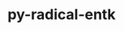 ---
title: "py-radical-entk"
layout: cache
categories: [package, develop]
meta: {"versions": ["1.20.0"], "compilers": ["gcc@=11.1.0", "oneapi@=2023.1.0", "oneapi@=2023.2.0"], "oss": ["ubuntu20.04"], "platforms": ["linux"], "targets": ["ppc64le", "x86_64", "x86_64_v3"], "stacks": ["e4s", "e4s-oneapi", "e4s-power", "root"], "num_specs": 38, "num_specs_by_stack": {"root": 38, "e4s-power": 5, "e4s-oneapi": 12, "e4s": 5}}
spec_details: [{"hash": "qatn6zdjype24edospd3rzolwr6oixy2", "compiler": "gcc@=11.1.0", "versions": ["1.20.0"], "os": "ubuntu20.04", "platform": "linux", "target": "ppc64le", "variants": ["build_system=python_pip"], "stacks": ["root"], "size": "-", "tarball": "https://binaries.spack.io/develop/build_cache/linux-ubuntu20.04-ppc64le/gcc-11.1.0/py-radical-entk-1.20.0/linux-ubuntu20.04-ppc64le-gcc-11.1.0-py-radical-entk-1.20.0-qatn6zdjype24edospd3rzolwr6oixy2.spack"}, {"hash": "qbxnksmtrsihsm7ltblzwfvjqbijvsds", "compiler": "gcc@=11.1.0", "versions": ["1.20.0"], "os": "ubuntu20.04", "platform": "linux", "target": "ppc64le", "variants": ["build_system=python_pip"], "stacks": ["root"], "size": "-", "tarball": "https://binaries.spack.io/develop/build_cache/linux-ubuntu20.04-ppc64le/gcc-11.1.0/py-radical-entk-1.20.0/linux-ubuntu20.04-ppc64le-gcc-11.1.0-py-radical-entk-1.20.0-qbxnksmtrsihsm7ltblzwfvjqbijvsds.spack"}, {"hash": "hx3mmod7bqr5vmbyykylnofh57gwb3hd", "compiler": "gcc@=11.1.0", "versions": ["1.20.0"], "os": "ubuntu20.04", "platform": "linux", "target": "ppc64le", "variants": ["build_system=python_pip"], "stacks": ["e4s-power", "root"], "size": "-", "tarball": "https://binaries.spack.io/develop/build_cache/linux-ubuntu20.04-ppc64le/gcc-11.1.0/py-radical-entk-1.20.0/linux-ubuntu20.04-ppc64le-gcc-11.1.0-py-radical-entk-1.20.0-hx3mmod7bqr5vmbyykylnofh57gwb3hd.spack"}, {"hash": "dwnihxwxdoiviaxmhc36qhvbpwn2wbpx", "compiler": "gcc@=11.1.0", "versions": ["1.20.0"], "os": "ubuntu20.04", "platform": "linux", "target": "ppc64le", "variants": ["build_system=python_pip"], "stacks": ["root"], "size": "-", "tarball": "https://binaries.spack.io/develop/build_cache/linux-ubuntu20.04-ppc64le/gcc-11.1.0/py-radical-entk-1.20.0/linux-ubuntu20.04-ppc64le-gcc-11.1.0-py-radical-entk-1.20.0-dwnihxwxdoiviaxmhc36qhvbpwn2wbpx.spack"}, {"hash": "tblkofy6xwfzgyqrtumkf4swyj7dwk3p", "compiler": "gcc@=11.1.0", "versions": ["1.20.0"], "os": "ubuntu20.04", "platform": "linux", "target": "ppc64le", "variants": ["build_system=python_pip"], "stacks": ["e4s-power", "root"], "size": "-", "tarball": "https://binaries.spack.io/develop/build_cache/linux-ubuntu20.04-ppc64le/gcc-11.1.0/py-radical-entk-1.20.0/linux-ubuntu20.04-ppc64le-gcc-11.1.0-py-radical-entk-1.20.0-tblkofy6xwfzgyqrtumkf4swyj7dwk3p.spack"}, {"hash": "hqyajgarzgf6twzxyok6tm3ljjlpd3g3", "compiler": "gcc@=11.1.0", "versions": ["1.20.0"], "os": "ubuntu20.04", "platform": "linux", "target": "ppc64le", "variants": ["build_system=python_pip"], "stacks": ["root"], "size": "-", "tarball": "https://binaries.spack.io/develop/build_cache/linux-ubuntu20.04-ppc64le/gcc-11.1.0/py-radical-entk-1.20.0/linux-ubuntu20.04-ppc64le-gcc-11.1.0-py-radical-entk-1.20.0-hqyajgarzgf6twzxyok6tm3ljjlpd3g3.spack"}, {"hash": "an4uacveovpgxnerj7poh42mxh3fqiq5", "compiler": "gcc@=11.1.0", "versions": ["1.20.0"], "os": "ubuntu20.04", "platform": "linux", "target": "ppc64le", "variants": ["build_system=python_pip"], "stacks": ["root"], "size": "-", "tarball": "https://binaries.spack.io/develop/build_cache/linux-ubuntu20.04-ppc64le/gcc-11.1.0/py-radical-entk-1.20.0/linux-ubuntu20.04-ppc64le-gcc-11.1.0-py-radical-entk-1.20.0-an4uacveovpgxnerj7poh42mxh3fqiq5.spack"}, {"hash": "dsjqnhzwolw46fjveuzmgg656grs524o", "compiler": "gcc@=11.1.0", "versions": ["1.20.0"], "os": "ubuntu20.04", "platform": "linux", "target": "ppc64le", "variants": ["build_system=python_pip"], "stacks": ["root"], "size": "-", "tarball": "https://binaries.spack.io/develop/build_cache/linux-ubuntu20.04-ppc64le/gcc-11.1.0/py-radical-entk-1.20.0/linux-ubuntu20.04-ppc64le-gcc-11.1.0-py-radical-entk-1.20.0-dsjqnhzwolw46fjveuzmgg656grs524o.spack"}, {"hash": "vrz7jxpzo2k3e2y5ixz7bfeaqizzrby5", "compiler": "gcc@=11.1.0", "versions": ["1.20.0"], "os": "ubuntu20.04", "platform": "linux", "target": "ppc64le", "variants": ["build_system=python_pip"], "stacks": ["root"], "size": "-", "tarball": "https://binaries.spack.io/develop/build_cache/linux-ubuntu20.04-ppc64le/gcc-11.1.0/py-radical-entk-1.20.0/linux-ubuntu20.04-ppc64le-gcc-11.1.0-py-radical-entk-1.20.0-vrz7jxpzo2k3e2y5ixz7bfeaqizzrby5.spack"}, {"hash": "7nnk2jsyelwsu2hwpa6fobcrp7sfw6xa", "compiler": "gcc@=11.1.0", "versions": ["1.20.0"], "os": "ubuntu20.04", "platform": "linux", "target": "ppc64le", "variants": ["build_system=python_pip"], "stacks": ["e4s-power", "root"], "size": "-", "tarball": "https://binaries.spack.io/develop/build_cache/linux-ubuntu20.04-ppc64le/gcc-11.1.0/py-radical-entk-1.20.0/linux-ubuntu20.04-ppc64le-gcc-11.1.0-py-radical-entk-1.20.0-7nnk2jsyelwsu2hwpa6fobcrp7sfw6xa.spack"}, {"hash": "hxea6zaowhb2hrkjjegbsllinewbhbi3", "compiler": "gcc@=11.1.0", "versions": ["1.20.0"], "os": "ubuntu20.04", "platform": "linux", "target": "ppc64le", "variants": ["build_system=python_pip"], "stacks": ["root"], "size": "-", "tarball": "https://binaries.spack.io/develop/build_cache/linux-ubuntu20.04-ppc64le/gcc-11.1.0/py-radical-entk-1.20.0/linux-ubuntu20.04-ppc64le-gcc-11.1.0-py-radical-entk-1.20.0-hxea6zaowhb2hrkjjegbsllinewbhbi3.spack"}, {"hash": "qwnldi2tf5ad4olkwdfjxxsmzj6pilk5", "compiler": "gcc@=11.1.0", "versions": ["1.20.0"], "os": "ubuntu20.04", "platform": "linux", "target": "ppc64le", "variants": ["build_system=python_pip"], "stacks": ["root"], "size": "-", "tarball": "https://binaries.spack.io/develop/build_cache/linux-ubuntu20.04-ppc64le/gcc-11.1.0/py-radical-entk-1.20.0/linux-ubuntu20.04-ppc64le-gcc-11.1.0-py-radical-entk-1.20.0-qwnldi2tf5ad4olkwdfjxxsmzj6pilk5.spack"}, {"hash": "zxu7zd4poiv2mgp4qyg7vaxdnjxrbqny", "compiler": "gcc@=11.1.0", "versions": ["1.20.0"], "os": "ubuntu20.04", "platform": "linux", "target": "ppc64le", "variants": ["build_system=python_pip"], "stacks": ["e4s-power", "root"], "size": "-", "tarball": "https://binaries.spack.io/develop/build_cache/linux-ubuntu20.04-ppc64le/gcc-11.1.0/py-radical-entk-1.20.0/linux-ubuntu20.04-ppc64le-gcc-11.1.0-py-radical-entk-1.20.0-zxu7zd4poiv2mgp4qyg7vaxdnjxrbqny.spack"}, {"hash": "ghodn37jta3ulysd7fz2s3qm4psijwke", "compiler": "gcc@=11.1.0", "versions": ["1.20.0"], "os": "ubuntu20.04", "platform": "linux", "target": "ppc64le", "variants": ["build_system=python_pip"], "stacks": ["e4s-power", "root"], "size": "-", "tarball": "https://binaries.spack.io/develop/build_cache/linux-ubuntu20.04-ppc64le/gcc-11.1.0/py-radical-entk-1.20.0/linux-ubuntu20.04-ppc64le-gcc-11.1.0-py-radical-entk-1.20.0-ghodn37jta3ulysd7fz2s3qm4psijwke.spack"}, {"hash": "pcmqlparhxeli7zh5gcandnx3e5xrcci", "compiler": "oneapi@=2023.1.0", "versions": ["1.20.0"], "os": "ubuntu20.04", "platform": "linux", "target": "x86_64", "variants": ["build_system=python_pip"], "stacks": ["root", "e4s-oneapi"], "size": "-", "tarball": "https://binaries.spack.io/develop/build_cache/linux-ubuntu20.04-x86_64/oneapi-2023.1.0/py-radical-entk-1.20.0/linux-ubuntu20.04-x86_64-oneapi-2023.1.0-py-radical-entk-1.20.0-pcmqlparhxeli7zh5gcandnx3e5xrcci.spack"}, {"hash": "5dm6lthvtvjkibphrpdureveuot7c4f5", "compiler": "oneapi@=2023.1.0", "versions": ["1.20.0"], "os": "ubuntu20.04", "platform": "linux", "target": "x86_64", "variants": ["build_system=python_pip"], "stacks": ["root", "e4s-oneapi"], "size": "-", "tarball": "https://binaries.spack.io/develop/build_cache/linux-ubuntu20.04-x86_64/oneapi-2023.1.0/py-radical-entk-1.20.0/linux-ubuntu20.04-x86_64-oneapi-2023.1.0-py-radical-entk-1.20.0-5dm6lthvtvjkibphrpdureveuot7c4f5.spack"}, {"hash": "2owhjvupblffbhe7lft7kkjgvh723uiu", "compiler": "oneapi@=2023.1.0", "versions": ["1.20.0"], "os": "ubuntu20.04", "platform": "linux", "target": "x86_64", "variants": ["build_system=python_pip"], "stacks": ["root", "e4s-oneapi"], "size": "-", "tarball": "https://binaries.spack.io/develop/build_cache/linux-ubuntu20.04-x86_64/oneapi-2023.1.0/py-radical-entk-1.20.0/linux-ubuntu20.04-x86_64-oneapi-2023.1.0-py-radical-entk-1.20.0-2owhjvupblffbhe7lft7kkjgvh723uiu.spack"}, {"hash": "cfh7gugv7rn57sjn7z7g3urucfxajtj7", "compiler": "oneapi@=2023.1.0", "versions": ["1.20.0"], "os": "ubuntu20.04", "platform": "linux", "target": "x86_64", "variants": ["build_system=python_pip"], "stacks": ["root", "e4s-oneapi"], "size": "-", "tarball": "https://binaries.spack.io/develop/build_cache/linux-ubuntu20.04-x86_64/oneapi-2023.1.0/py-radical-entk-1.20.0/linux-ubuntu20.04-x86_64-oneapi-2023.1.0-py-radical-entk-1.20.0-cfh7gugv7rn57sjn7z7g3urucfxajtj7.spack"}, {"hash": "ttxgpaybbyhtxjqk5qvqj6mwzq62zerq", "compiler": "oneapi@=2023.2.0", "versions": ["1.20.0"], "os": "ubuntu20.04", "platform": "linux", "target": "x86_64", "variants": ["build_system=python_pip"], "stacks": ["root", "e4s-oneapi"], "size": "-", "tarball": "https://binaries.spack.io/develop/build_cache/linux-ubuntu20.04-x86_64/oneapi-2023.2.0/py-radical-entk-1.20.0/linux-ubuntu20.04-x86_64-oneapi-2023.2.0-py-radical-entk-1.20.0-ttxgpaybbyhtxjqk5qvqj6mwzq62zerq.spack"}, {"hash": "zdu6hcyjse7w4omkgj2ufnqd2g7djae2", "compiler": "oneapi@=2023.2.0", "versions": ["1.20.0"], "os": "ubuntu20.04", "platform": "linux", "target": "x86_64", "variants": ["build_system=python_pip"], "stacks": ["root", "e4s-oneapi"], "size": "-", "tarball": "https://binaries.spack.io/develop/build_cache/linux-ubuntu20.04-x86_64/oneapi-2023.2.0/py-radical-entk-1.20.0/linux-ubuntu20.04-x86_64-oneapi-2023.2.0-py-radical-entk-1.20.0-zdu6hcyjse7w4omkgj2ufnqd2g7djae2.spack"}, {"hash": "wmrdcgvqstyp7uxhmbd26nl5xcqpwacb", "compiler": "oneapi@=2023.2.0", "versions": ["1.20.0"], "os": "ubuntu20.04", "platform": "linux", "target": "x86_64", "variants": ["build_system=python_pip"], "stacks": ["root", "e4s-oneapi"], "size": "-", "tarball": "https://binaries.spack.io/develop/build_cache/linux-ubuntu20.04-x86_64/oneapi-2023.2.0/py-radical-entk-1.20.0/linux-ubuntu20.04-x86_64-oneapi-2023.2.0-py-radical-entk-1.20.0-wmrdcgvqstyp7uxhmbd26nl5xcqpwacb.spack"}, {"hash": "fh6j5l2bnno54xzpiwnde2ebt3ur77yo", "compiler": "oneapi@=2023.2.0", "versions": ["1.20.0"], "os": "ubuntu20.04", "platform": "linux", "target": "x86_64", "variants": ["build_system=python_pip"], "stacks": ["root", "e4s-oneapi"], "size": "-", "tarball": "https://binaries.spack.io/develop/build_cache/linux-ubuntu20.04-x86_64/oneapi-2023.2.0/py-radical-entk-1.20.0/linux-ubuntu20.04-x86_64-oneapi-2023.2.0-py-radical-entk-1.20.0-fh6j5l2bnno54xzpiwnde2ebt3ur77yo.spack"}, {"hash": "6eyrugcy4tgxsm2hgqt5khptxjisun52", "compiler": "oneapi@=2023.2.0", "versions": ["1.20.0"], "os": "ubuntu20.04", "platform": "linux", "target": "x86_64", "variants": ["build_system=python_pip"], "stacks": ["root", "e4s-oneapi"], "size": "-", "tarball": "https://binaries.spack.io/develop/build_cache/linux-ubuntu20.04-x86_64/oneapi-2023.2.0/py-radical-entk-1.20.0/linux-ubuntu20.04-x86_64-oneapi-2023.2.0-py-radical-entk-1.20.0-6eyrugcy4tgxsm2hgqt5khptxjisun52.spack"}, {"hash": "vf6vqlwbfq2pbkyll2rh3diy3muv2l3t", "compiler": "oneapi@=2023.2.0", "versions": ["1.20.0"], "os": "ubuntu20.04", "platform": "linux", "target": "x86_64", "variants": ["build_system=python_pip"], "stacks": ["root", "e4s-oneapi"], "size": "-", "tarball": "https://binaries.spack.io/develop/build_cache/linux-ubuntu20.04-x86_64/oneapi-2023.2.0/py-radical-entk-1.20.0/linux-ubuntu20.04-x86_64-oneapi-2023.2.0-py-radical-entk-1.20.0-vf6vqlwbfq2pbkyll2rh3diy3muv2l3t.spack"}, {"hash": "3x6lhledxbkjko3rshdwuo2nucmt6nfa", "compiler": "oneapi@=2023.2.0", "versions": ["1.20.0"], "os": "ubuntu20.04", "platform": "linux", "target": "x86_64", "variants": ["build_system=python_pip"], "stacks": ["root", "e4s-oneapi"], "size": "-", "tarball": "https://binaries.spack.io/develop/build_cache/linux-ubuntu20.04-x86_64/oneapi-2023.2.0/py-radical-entk-1.20.0/linux-ubuntu20.04-x86_64-oneapi-2023.2.0-py-radical-entk-1.20.0-3x6lhledxbkjko3rshdwuo2nucmt6nfa.spack"}, {"hash": "mypwkplyfpntbxlwwqfzvpf7movlfr3h", "compiler": "oneapi@=2023.2.0", "versions": ["1.20.0"], "os": "ubuntu20.04", "platform": "linux", "target": "x86_64", "variants": ["build_system=python_pip"], "stacks": ["root", "e4s-oneapi"], "size": "-", "tarball": "https://binaries.spack.io/develop/build_cache/linux-ubuntu20.04-x86_64/oneapi-2023.2.0/py-radical-entk-1.20.0/linux-ubuntu20.04-x86_64-oneapi-2023.2.0-py-radical-entk-1.20.0-mypwkplyfpntbxlwwqfzvpf7movlfr3h.spack"}, {"hash": "6yruvqm6ml76man3swfdszu4r7qmiywu", "compiler": "gcc@=11.1.0", "versions": ["1.20.0"], "os": "ubuntu20.04", "platform": "linux", "target": "x86_64_v3", "variants": ["build_system=python_pip"], "stacks": ["e4s", "root"], "size": "-", "tarball": "https://binaries.spack.io/develop/build_cache/linux-ubuntu20.04-x86_64_v3/gcc-11.1.0/py-radical-entk-1.20.0/linux-ubuntu20.04-x86_64_v3-gcc-11.1.0-py-radical-entk-1.20.0-6yruvqm6ml76man3swfdszu4r7qmiywu.spack"}, {"hash": "nmii5o2v4gi35l5c4w77f34c5i4a5cp2", "compiler": "gcc@=11.1.0", "versions": ["1.20.0"], "os": "ubuntu20.04", "platform": "linux", "target": "x86_64_v3", "variants": ["build_system=python_pip"], "stacks": ["root"], "size": "-", "tarball": "https://binaries.spack.io/develop/build_cache/linux-ubuntu20.04-x86_64_v3/gcc-11.1.0/py-radical-entk-1.20.0/linux-ubuntu20.04-x86_64_v3-gcc-11.1.0-py-radical-entk-1.20.0-nmii5o2v4gi35l5c4w77f34c5i4a5cp2.spack"}, {"hash": "zd27dtmlyjh6qmfv43aifb2tmwdt4pr3", "compiler": "gcc@=11.1.0", "versions": ["1.20.0"], "os": "ubuntu20.04", "platform": "linux", "target": "x86_64_v3", "variants": ["build_system=python_pip"], "stacks": ["root"], "size": "-", "tarball": "https://binaries.spack.io/develop/build_cache/linux-ubuntu20.04-x86_64_v3/gcc-11.1.0/py-radical-entk-1.20.0/linux-ubuntu20.04-x86_64_v3-gcc-11.1.0-py-radical-entk-1.20.0-zd27dtmlyjh6qmfv43aifb2tmwdt4pr3.spack"}, {"hash": "serdivixeaejtcny2pdwu5hotc3mr33b", "compiler": "gcc@=11.1.0", "versions": ["1.20.0"], "os": "ubuntu20.04", "platform": "linux", "target": "x86_64_v3", "variants": ["build_system=python_pip"], "stacks": ["e4s", "root"], "size": "-", "tarball": "https://binaries.spack.io/develop/build_cache/linux-ubuntu20.04-x86_64_v3/gcc-11.1.0/py-radical-entk-1.20.0/linux-ubuntu20.04-x86_64_v3-gcc-11.1.0-py-radical-entk-1.20.0-serdivixeaejtcny2pdwu5hotc3mr33b.spack"}, {"hash": "g5budoqsjshuwlkowlozedde7vysrr4v", "compiler": "gcc@=11.1.0", "versions": ["1.20.0"], "os": "ubuntu20.04", "platform": "linux", "target": "x86_64_v3", "variants": ["build_system=python_pip"], "stacks": ["e4s", "root"], "size": "-", "tarball": "https://binaries.spack.io/develop/build_cache/linux-ubuntu20.04-x86_64_v3/gcc-11.1.0/py-radical-entk-1.20.0/linux-ubuntu20.04-x86_64_v3-gcc-11.1.0-py-radical-entk-1.20.0-g5budoqsjshuwlkowlozedde7vysrr4v.spack"}, {"hash": "2nixc7x2m7sjzhovf3suuadj4jr26svl", "compiler": "gcc@=11.1.0", "versions": ["1.20.0"], "os": "ubuntu20.04", "platform": "linux", "target": "x86_64_v3", "variants": ["build_system=python_pip"], "stacks": ["root"], "size": "-", "tarball": "https://binaries.spack.io/develop/build_cache/linux-ubuntu20.04-x86_64_v3/gcc-11.1.0/py-radical-entk-1.20.0/linux-ubuntu20.04-x86_64_v3-gcc-11.1.0-py-radical-entk-1.20.0-2nixc7x2m7sjzhovf3suuadj4jr26svl.spack"}, {"hash": "kp6w4ypdpxvim5jmlu3r7dssr4ohospt", "compiler": "gcc@=11.1.0", "versions": ["1.20.0"], "os": "ubuntu20.04", "platform": "linux", "target": "x86_64_v3", "variants": ["build_system=python_pip"], "stacks": ["root"], "size": "-", "tarball": "https://binaries.spack.io/develop/build_cache/linux-ubuntu20.04-x86_64_v3/gcc-11.1.0/py-radical-entk-1.20.0/linux-ubuntu20.04-x86_64_v3-gcc-11.1.0-py-radical-entk-1.20.0-kp6w4ypdpxvim5jmlu3r7dssr4ohospt.spack"}, {"hash": "c7222leosjzizpklbl2p3vhu7rwhhbl6", "compiler": "gcc@=11.1.0", "versions": ["1.20.0"], "os": "ubuntu20.04", "platform": "linux", "target": "x86_64_v3", "variants": ["build_system=python_pip"], "stacks": ["root"], "size": "-", "tarball": "https://binaries.spack.io/develop/build_cache/linux-ubuntu20.04-x86_64_v3/gcc-11.1.0/py-radical-entk-1.20.0/linux-ubuntu20.04-x86_64_v3-gcc-11.1.0-py-radical-entk-1.20.0-c7222leosjzizpklbl2p3vhu7rwhhbl6.spack"}, {"hash": "hba4twvpdhb4d3jvklewswyz2rc5ycv2", "compiler": "gcc@=11.1.0", "versions": ["1.20.0"], "os": "ubuntu20.04", "platform": "linux", "target": "x86_64_v3", "variants": ["build_system=python_pip"], "stacks": ["root"], "size": "-", "tarball": "https://binaries.spack.io/develop/build_cache/linux-ubuntu20.04-x86_64_v3/gcc-11.1.0/py-radical-entk-1.20.0/linux-ubuntu20.04-x86_64_v3-gcc-11.1.0-py-radical-entk-1.20.0-hba4twvpdhb4d3jvklewswyz2rc5ycv2.spack"}, {"hash": "ovsrr3nxww2mnf4bc3lizbphqkgeyku5", "compiler": "gcc@=11.1.0", "versions": ["1.20.0"], "os": "ubuntu20.04", "platform": "linux", "target": "x86_64_v3", "variants": ["build_system=python_pip"], "stacks": ["root"], "size": "-", "tarball": "https://binaries.spack.io/develop/build_cache/linux-ubuntu20.04-x86_64_v3/gcc-11.1.0/py-radical-entk-1.20.0/linux-ubuntu20.04-x86_64_v3-gcc-11.1.0-py-radical-entk-1.20.0-ovsrr3nxww2mnf4bc3lizbphqkgeyku5.spack"}, {"hash": "o5p7d6moddecqzn2ykksqzlxtzorlfec", "compiler": "gcc@=11.1.0", "versions": ["1.20.0"], "os": "ubuntu20.04", "platform": "linux", "target": "x86_64_v3", "variants": ["build_system=python_pip"], "stacks": ["e4s", "root"], "size": "-", "tarball": "https://binaries.spack.io/develop/build_cache/linux-ubuntu20.04-x86_64_v3/gcc-11.1.0/py-radical-entk-1.20.0/linux-ubuntu20.04-x86_64_v3-gcc-11.1.0-py-radical-entk-1.20.0-o5p7d6moddecqzn2ykksqzlxtzorlfec.spack"}, {"hash": "5oyjakaq2jvzhhskp6fy2zrb2goqicar", "compiler": "gcc@=11.1.0", "versions": ["1.20.0"], "os": "ubuntu20.04", "platform": "linux", "target": "x86_64_v3", "variants": ["build_system=python_pip"], "stacks": ["e4s", "root"], "size": "-", "tarball": "https://binaries.spack.io/develop/build_cache/linux-ubuntu20.04-x86_64_v3/gcc-11.1.0/py-radical-entk-1.20.0/linux-ubuntu20.04-x86_64_v3-gcc-11.1.0-py-radical-entk-1.20.0-5oyjakaq2jvzhhskp6fy2zrb2goqicar.spack"}]
---